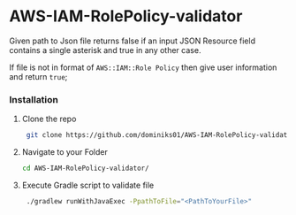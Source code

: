 # AWS-IAM-RolePolicy-validator

Given path to Json file returns false if an input JSON Resource field contains a single
asterisk and true in any other case.

If file is not in format of `AWS::IAM::Role Policy` then give user information and return ```true```;

### Installation

1. Clone the repo
   ```sh
    git clone https://github.com/dominiks01/AWS-IAM-RolePolicy-validator.git
    ```

2. Navigate to your Folder
    ```sh
    cd AWS-IAM-RolePolicy-validator/
    ```

3. Execute Gradle script to validate file
    ```sh
     ./gradlew runWithJavaExec -PpathToFile="<PathToYourFile>"
    ```